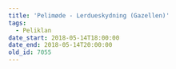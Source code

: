 ```yaml
---
title: 'Pelimøde - Lerdueskydning (Gazellen)'
tags:
  - Peliklan
date_start: 2018-05-14T18:00:00
date_end: 2018-05-14T20:00:00
old_id: 7055
---
```

